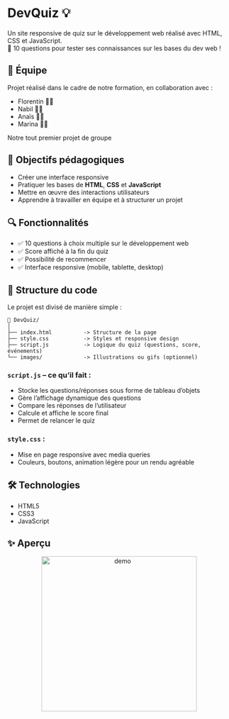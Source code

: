 # DevQuiz 💡

Un site responsive de quiz sur le développement web réalisé avec HTML, CSS et JavaScript.  
🧠 10 questions pour tester ses connaissances sur les bases du dev web !

## 👥 Équipe

Projet réalisé dans le cadre de notre formation, en collaboration avec :

- Florentin 🧑‍💻  
- Nabil 👨‍💻  
- Anaïs 👩‍💻  
- Marina 👩‍💻

Notre tout premier projet de groupe 

## 🎯 Objectifs pédagogiques

- Créer une interface responsive  
- Pratiquer les bases de **HTML**, **CSS** et **JavaScript**  
- Mettre en œuvre des interactions utilisateurs  
- Apprendre à travailler en équipe et à structurer un projet

## 🔍 Fonctionnalités

- ✅ 10 questions à choix multiple sur le développement web
- ✅ Score affiché à la fin du quiz
- ✅ Possibilité de recommencer
- ✅ Interface responsive (mobile, tablette, desktop)

## 🧠 Structure du code

Le projet est divisé de manière simple :

```
📁 DevQuiz/
│
├── index.html          -> Structure de la page
├── style.css           -> Styles et responsive design
├── script.js           -> Logique du quiz (questions, score, événements)
└── images/             -> Illustrations ou gifs (optionnel)
```

### `script.js` – ce qu’il fait :
- Stocke les questions/réponses sous forme de tableau d’objets
- Gère l’affichage dynamique des questions
- Compare les réponses de l’utilisateur
- Calcule et affiche le score final
- Permet de relancer le quiz

### `style.css` :
- Mise en page responsive avec media queries
- Couleurs, boutons, animation légère pour un rendu agréable

## 🛠️ Technologies

- HTML5  
- CSS3  
- JavaScript


## ✨ Aperçu

<p align="center">
  <img src="./demoDevQuiz.gif" alt="demo" width="350"/>
</p>
